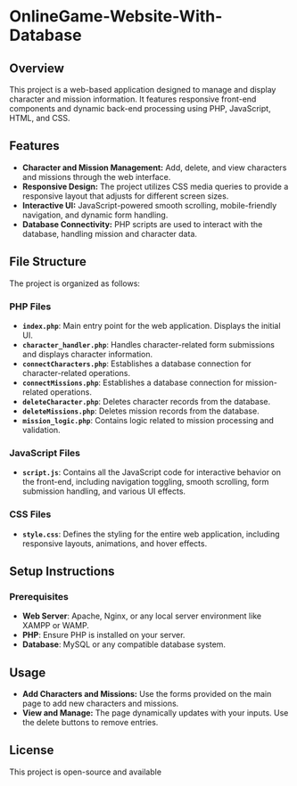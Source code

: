 # OnlineGame-Website-With-Database

## Overview
This project is a web-based application designed to manage and display character and mission information. It features responsive front-end components and dynamic back-end processing using PHP, JavaScript, HTML, and CSS.

## Features
- **Character and Mission Management:** Add, delete, and view characters and missions through the web interface.
- **Responsive Design:** The project utilizes CSS media queries to provide a responsive layout that adjusts for different screen sizes.
- **Interactive UI:** JavaScript-powered smooth scrolling, mobile-friendly navigation, and dynamic form handling.
- **Database Connectivity:** PHP scripts are used to interact with the database, handling mission and character data.

## File Structure
The project is organized as follows:

### PHP Files
- **`index.php`**: Main entry point for the web application. Displays the initial UI.
- **`character_handler.php`**: Handles character-related form submissions and displays character information.
- **`connectCharacters.php`**: Establishes a database connection for character-related operations.
- **`connectMissions.php`**: Establishes a database connection for mission-related operations.
- **`deleteCharacter.php`**: Deletes character records from the database.
- **`deleteMissions.php`**: Deletes mission records from the database.
- **`mission_logic.php`**: Contains logic related to mission processing and validation.

### JavaScript Files
- **`script.js`**: Contains all the JavaScript code for interactive behavior on the front-end, including navigation toggling, smooth scrolling, form submission handling, and various UI effects.

### CSS Files
- **`style.css`**: Defines the styling for the entire web application, including responsive layouts, animations, and hover effects.

## Setup Instructions

### Prerequisites
- **Web Server**: Apache, Nginx, or any local server environment like XAMPP or WAMP.
- **PHP**: Ensure PHP is installed on your server.
- **Database**: MySQL or any compatible database system.

## Usage
- **Add Characters and Missions:** Use the forms provided on the main page to add new characters and missions.
- **View and Manage:** The page dynamically updates with your inputs. Use the delete buttons to remove entries.

## License
This project is open-source and available 
